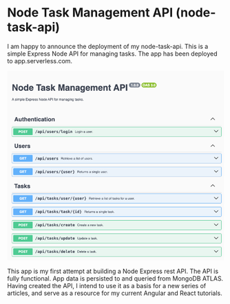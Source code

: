 # Node Task Management API (node-task-api)

I am happy to announce the deployment of my node-task-api. This is a simple Express Node API for managing tasks. The app has been deployed to app.serverless.com.

![Swagger](swagger.png)

This app is my first attempt at building a Node Express rest API. The API is fully functional. App data is persisted to and queried from MongoDB ATLAS. Having created the API, I intend to use it as a basis for a new series of articles, and serve as a resource for my current Angular and React tutorials.
